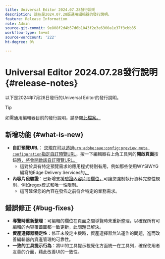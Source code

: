```yaml
---
title: Universal Editor 2024.07.28發行說明
description: 這些是2024.07.28版通用編輯器的發行說明。
feature: Release Information
role: Admin
source-git-commit: 9e808f2d4b57d6b1043f2e3e6300a1e37f3cbb35
workflow-type: tm+mt
source-wordcount: '222'
ht-degree: 0%

---
```



# Universal Editor 2024.07.28發行說明 {#release-notes}

以下是2024年7月28日發行的Universal Editor的發行說明。

>[!TIP]
>
>如需通用編輯器目前的發行說明，請參閱[此檔案。](/help/release-notes/universal-editor/current.md)

## 新增功能 {#what-is-new}

* **自訂預覽URL**： [您現在可以透過`urn:adobe:aue:config:preview meta configuration`指定自訂預覽URL](/help/implementing/universal-editor/customizing.md#custom-preview-urls)，按一下編輯器右上角工具列的&#x200B;**開啟頁面**&#x200B;按鈕[時，將會開啟該自訂預覽URL。](/help/sites-cloud/authoring/universal-editor/navigation.md#universal-editor-toolbar)
   * 這對於具有特定預覽需求的應用程式特別有用，例如那些使用WYSIWYG編寫的Edge Delivery Services的[。](/help/edge/wysiwyg-authoring/authoring.md)
* **內容片段驗證**：已新增支援[驗證內容片段欄位，](/help/assets/content-fragments/content-fragments-models.md#validation)可讓您強制執行資料完整性規則，例如regex模式和唯一性限制。
   * 這可確保您的內容在發佈之前符合特定的業務需求。

## 錯誤修正 {#bug-fixes}

* **導覽時重新整理**：可編輯的欄位在頁面之間導覽時未重新整理，以確保所有可編輯的內容覆蓋圖都一致更新，此問題已解決。
* **資產選擇器穩定性**：修正未設定主機時，資產選擇器無法運作的問題，進而改善編輯器內資產管理的可靠性。
* **一致的工具提示行為**：將UI的工具提示視覺化方面統一在工具列，確保使用者友善的介面，藉此改善UI的一致性。
